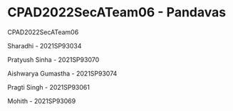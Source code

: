 # CPAD2022SecATeam06 - Pandavas
CPAD2022SecATeam06

Sharadhi - 2021SP93034

Pratyush Sinha - 2021SP93070

Aishwarya Gumastha - 2021SP93074

Pragti Singh - 2021SP93061

Mohith - 2021SP93069
